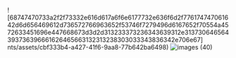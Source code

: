 
![68747470733a2f2f73332e616d617a6f6e6177732e636f6d2f776174747061642d6d656469612d736572766963652f53746f7279496d6167652f70554a4572633451696e447668673d3d2d313233373236343639312e313730646564393736396661626465663132313238303033343836342e706e67]
nts/assets/cbf333b4-a427-41f6-9aa8-77b642ba6498)
![images (40)](https://github.com/user-attachments/assets/d1912e8d-3739-457e-81ef-93e39c9bd871)
